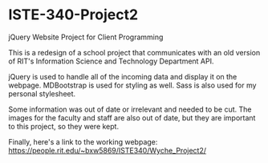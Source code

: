 # ISTE-340-Project2
jQuery Website Project for Client Programming


This is a redesign of a school project that communicates with an old version of RIT's Information Science and Technology Department API.

jQuery is used to handle all of the incoming data and display it on the webpage.  MDBootstrap is used for styling as well.  Sass is also used for my personal stylesheet.

Some information was out of date or irrelevant and needed to be cut.  The images for the faculty and staff are also out of date, but they are important to this project, so they were kept.

Finally, here's a link to the working webpage: https://people.rit.edu/~bxw5869/ISTE340/Wyche_Project2/
